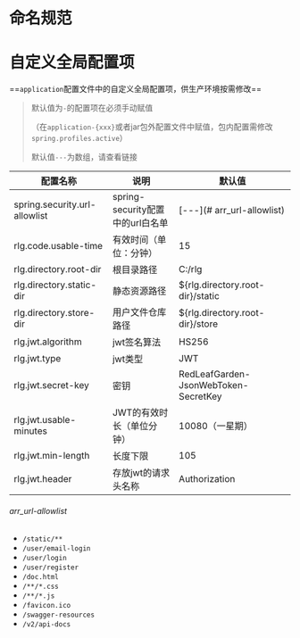 # 命名规范

# 自定义全局配置项

==`application`配置文件中的自定义全局配置项，供生产环境按需修改==

> 默认值为`-`的配置项在必须手动赋值
>
> （在`application-{xxx}`或者jar包外配置文件中赋值，包内配置需修改`spring.profiles.active`）
>
> 默认值`---`为数组，请查看链接



| 配置名称                      | 说明                             | 默认值                               |
| ----------------------------- | -------------------------------- | ------------------------------------ |
| spring.security.url-allowlist | spring-security配置中的url白名单 | [---](# arr_url-allowlist)           |
| rlg.code.usable-time          | 有效时间（单位：分钟）           | 15                                   |
| rlg.directory.root-dir        | 根目录路径                       | C:/rlg                               |
| rlg.directory.static-dir      | 静态资源路径                     | ${rlg.directory.root-dir}/static     |
| rlg.directory.store-dir       | 用户文件仓库路径                 | ${rlg.directory.root-dir}/store      |
| rlg.jwt.algorithm             | jwt签名算法                      | HS256                                |
| rlg.jwt.type                  | jwt类型                          | JWT                                  |
| rlg.jwt.secret-key            | 密钥                             | RedLeafGarden-JsonWebToken-SecretKey |
| rlg.jwt.usable-minutes        | JWT的有效时长（单位分钟）        | 10080（一星期）                      |
| rlg.jwt.min-length            | 长度下限                         | 105                                  |
| rlg.jwt.header                | 存放jwt的请求头名称              | Authorization                        |



###### arr_url-allowlist

- `/static/**`
- `/user/email-login`
- `/user/login`
- `/user/register`
- `/doc.html`
- `/**/*.css`
- `/**/*.js`
- `/favicon.ico`
- `/swagger-resources`
- `/v2/api-docs`